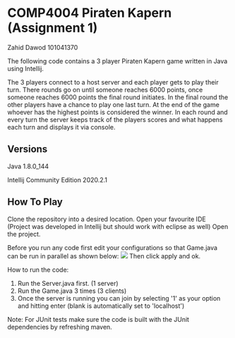 # COMP4004 Piraten Kapern (Assignment 1)
Zahid Dawod
101041370

The following code contains a 3 player Piraten Kapern game written in Java using Intellij.

The 3 players connect to a host server and each player gets to play their turn. There rounds go on until someone reaches 6000 points, once someone reaches 6000 points the final round initiates. In the final round the other players have a chance to play one last turn. At the end of the game whoever has the highest points is considered the winner. In each round and every turn the server keeps track of the players scores and what happens each turn and displays it via console. 

Versions
--------
Java 1.8.0_144

Intellij Community Edition 2020.2.1

How To Play
-----------
Clone the repository into a desired location.
Open your favourite IDE (Project was developed in Intellij but should work with eclipse as well)
Open the project.

Before you run any code first edit your configurations so that Game.java can be run in parallel as shown below:
![](https://i.gyazo.com/bf3b279505eb7319f58729f4ce1a4e2d.png)
Then click apply and ok.

How to run the code:
1) Run the Server.java first. (1 server)
2) Run the Game.java 3 times (3 clients)
3) Once the server is running you can join by selecting '1' as your option and hitting enter (blank is automatically set to 'localhost')
  
Note: For JUnit tests make sure the code is built with the JUnit dependencies by refreshing maven.
